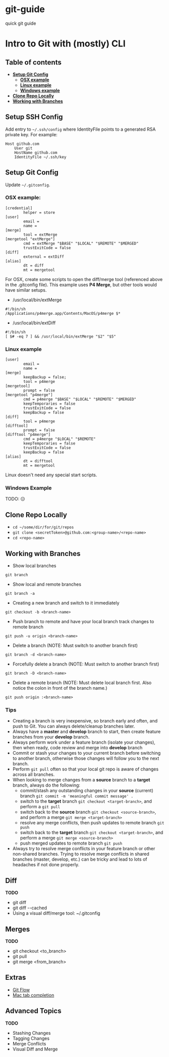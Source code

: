 # git-guide
quick git guide
# Intro to Git with (mostly) CLI

## Table of contents

* **[Setup Git Config](#setup-git-config)**
    * **[OSX example](#osx-example)**
    * **[Linux example](#linux-example)**
    * **[Windows example](#windows-example)**
* **[Clone Repo Locally](#clone-repo-locally)**
* **[Working with Branches](#working-with-branches)**

## Setup SSH Config

Add entry to `~/.ssh/config` where IdentityFile points to a generated RSA private key. For example:

```
Host github.com
    User git
    HostName github.com
    IdentityFile ~/.ssh/key
```


## Setup Git Config

Update `~/.gitconfig`.

### OSX example:

```
[credential]
        helper = store
[user]
        email = 
        name = 
[merge]
        tool = extMerge
[mergetool "extMerge"]
        cmd = extMerge "$BASE" "$LOCAL" "$REMOTE" "$MERGED"
        trustExitCode = false
[diff]
        external = extDiff
[alias]
        dt = diff
        mt = mergetool
```

For OSX, create some scripts to open the diff/merge tool (referenced above in the .gitconfig file).
This example uses **P4 Merge**, but other tools would have similar setups.

* /usr/local/bin/extMerge

```
#!/bin/sh
/Applications/p4merge.app/Contents/MacOS/p4merge $*
```

* /usr/local/bin/extDiff

```
#!/bin/sh
[ $# -eq 7 ] && /usr/local/bin/extMerge "$2" "$5"
```

### Linux example

```
[user]
        email = 
        name = 
[merge]
        keepBackup = false;
        tool = p4merge
[mergetool]
        prompt = false
[mergetool "p4merge"]
        cmd = p4merge "$BASE" "$LOCAL" "$REMOTE" "$MERGED"
        keepTemporaries = false
        trustExitCode = false
        keepBackup = false
[diff]
        tool = p4merge
[difftool]
        prompt = false
[difftool "p4merge"]
        cmd = p4merge "$LOCAL" "$REMOTE"
        keepTemporaries = false
        trustExitCode = false
        keepBackup = false
[alias]
        dt = difftool
        mt = mergetool
```

Linux doesn't need any special start scripts.

### Windows Example

TODO: :expressionless:


## Clone Repo Locally

* `cd ~/some/dir/for/git/repos`
* `git clone <secretToken>@github.com:<group-name>/<repo-name>`
* `cd <repo-name>`

## Working with Branches

* Show local branches
```
git branch
```
* Show local and remote branches
```
git branch -a
```
* Creating a new branch and switch to it immediately
```
git checkout -b <branch-name>
```
* Push branch to remote and have your local branch track changes to remote branch
```
git push -u origin <branch-name>
```
* Delete a branch (NOTE: Must switch to another branch first)
```
git branch -d <branch-name>
```
* Forcefully delete a branch (NOTE: Must switch to another branch first)
```
git branch -D <branch-name>
```
* Delete a remote branch (NOTE: Must delete local branch first. Also notice the colon in front of the branch name.)
```
git push origin :<branch-name>
```

### Tips

* Creating a branch is very inexpensive, so branch early and often, and push to Git. You can always delete/cleanup branches later.
* Always have a **master** and **develop** branch to start, then create feature branches from your **develop** branch.
* Always perform work under a feature branch (isolate your changes), then when ready, code review and merge into **develop** branch
* Commit or stash your changes to your current branch before switching to another branch, otherwise those changes will follow you to the next branch.
* Perform `git pull` often so that your local git repo is aware of changes across all branches.
* When looking to merge changes from a **source** branch to a **target** branch, always do the following:
    * commit/stash any outstanding changes in your **source** (current) branch `git commit -m 'meaningful commit message' .`
    * switch to the **target** branch `git checkout <target-branch>`, and perform a `git pull`
    * switch back to the **source** branch `git checkout <source-branch>`, and perform a merge `git merge <target-branch>`
    * resolve any merge conflicts, then push updates to remote branch `git push`
    * switch back to the **target** branch `git checkout <target-branch>`, and perform a merge `git merge <source-branch>`
    * push merged updates to remote branch `git push`
* Always try to resolve merge conflicts in your feature branch or other non-shared branches.
Trying to resolve merge conflicts in shared branches (master, develop, etc.) can be tricky and lead to lots of headaches if not done properly.

## Diff

**TODO**

* git diff
* git diff --cached
* Using a visual diff/merge tool: ~/.gitconfig

## Merges

**TODO**

* git checkout <to_branch>
* git pull
* git merge <from_branch>

## Extras

* [Git Flow](http://nvie.com/posts/a-successful-git-branching-model/)
* [Mac tab completion](http://stackoverflow.com/questions/12399002/how-to-configure-git-bash-command-line-completion)

## Advanced Topics

**TODO**

* Stashing Changes
* Tagging Changes
* Merge Conflicts
* Visual Diff and Merge
